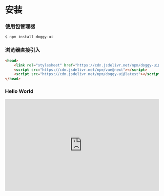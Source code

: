 # 安装

### 使用包管理器
```shell
$ npm install doggy-ui
```

### 浏览器直接引入
```html
<head>
	<link rel="stylesheet" href="https://cdn.jsdelivr.net/npm/doggy-ui@latest/dist/style.css" />
	<script src="https://cdn.jsdelivr.net/npm/vue@next"></script>
	<script src="https://cdn.jsdelivr.net/npm/doggy-ui@latest"></script>
</head>
```

### Hello World
<iframe height="300" style="width: 100%;" scrolling="no" title="Hello World" src="https://codepen.io/Doggy068/embed/NWyYBJq?default-tab=html%2Cresult&theme-id=dark" frameborder="no" loading="lazy" allowtransparency="true" allowfullscreen="true">
  See the Pen <a href="https://codepen.io/Doggy068/pen/NWyYBJq">
  Hello World</a> by Doggy (<a href="https://codepen.io/Doggy068">@Doggy068</a>)
  on <a href="https://codepen.io">CodePen</a>.
</iframe>
